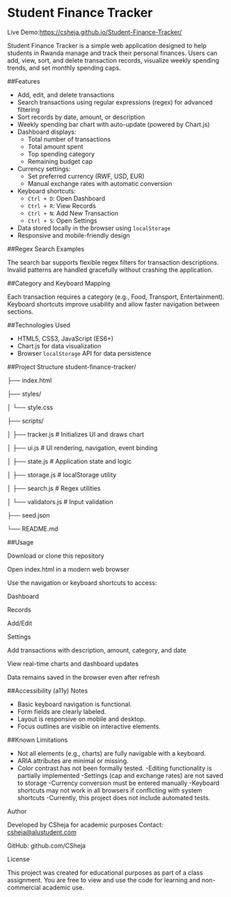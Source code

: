 # Student Finance Tracker

Live Demo:https://csheja.github.io/Student-Finance-Tracker/

Student Finance Tracker is a simple web application designed to help students in Rwanda manage and track their personal finances. Users can add, view, sort, and delete transaction records, visualize weekly spending trends, and set monthly spending caps.


##Features
- Add, edit, and delete transactions
- Search transactions using regular expressions (regex) for advanced filtering
- Sort records by date, amount, or description
- Weekly spending bar chart with auto-update (powered by Chart.js)
- Dashboard displays:
  - Total number of transactions
  - Total amount spent
  - Top spending category
  - Remaining budget cap
- Currency settings:
  - Set preferred currency (RWF, USD, EUR)
  - Manual exchange rates with automatic conversion
- Keyboard shortcuts:
  - `Ctrl + D`: Open Dashboard
  - `Ctrl + R`: View Records
  - `Ctrl + N`: Add New Transaction
  - `Ctrl + S`: Open Settings
- Data stored locally in the browser using `localStorage`
- Responsive and mobile-friendly design

##Regex Search Examples

The search bar supports flexible regex filters for transaction descriptions.
Invalid patterns are handled gracefully without crashing the application.

##Category and Keyboard Mapping

Each transaction requires a category (e.g., Food, Transport, Entertainment).  
Keyboard shortcuts improve usability and allow faster navigation between sections.

##Technologies Used
- HTML5, CSS3, JavaScript (ES6+)
- Chart.js for data visualization
- Browser `localStorage` API for data persistence

##Project Structure
student-finance-tracker/

├── index.html

├── styles/

│   └── style.css

├── scripts/

│   ├── tracker.js       # Initializes UI and draws chart

│   ├── ui.js            # UI rendering, navigation, event binding

│   ├── state.js         # Application state and logic

│   ├── storage.js       # localStorage utility

│   ├── search.js        # Regex utilities

│   └── validators.js    # Input validation

├── seed.json

└── README.md

##Usage

Download or clone this repository

Open index.html in a modern web browser

Use the navigation or keyboard shortcuts to access:

Dashboard

Records

Add/Edit

Settings

Add transactions with description, amount, category, and date

View real-time charts and dashboard updates

Data remains saved in the browser even after refresh

##Accessibility (a11y) Notes
- Basic keyboard navigation is functional.
- Form fields are clearly labeled.
- Layout is responsive on mobile and desktop.
- Focus outlines are visible on interactive elements.

##Known Limitations

- Not all elements (e.g., charts) are fully navigable with a keyboard.
- ARIA attributes are minimal or missing.
- Color contrast has not been formally tested.
-Editing functionality is partially implemented
-Settings (cap and exchange rates) are not saved to storage
-Currency conversion must be entered manually
-Keyboard shortcuts may not work in all browsers if conflicting with system shortcuts
-Currently, this project does not include automated tests.


Author

Developed by CSheja for academic purposes
Contact: csheja@alustudent.com

GitHub: github.com/CSheja

License

This project was created for educational purposes as part of a class assignment. You are free to view and use the code for learning and non-commercial academic use.
